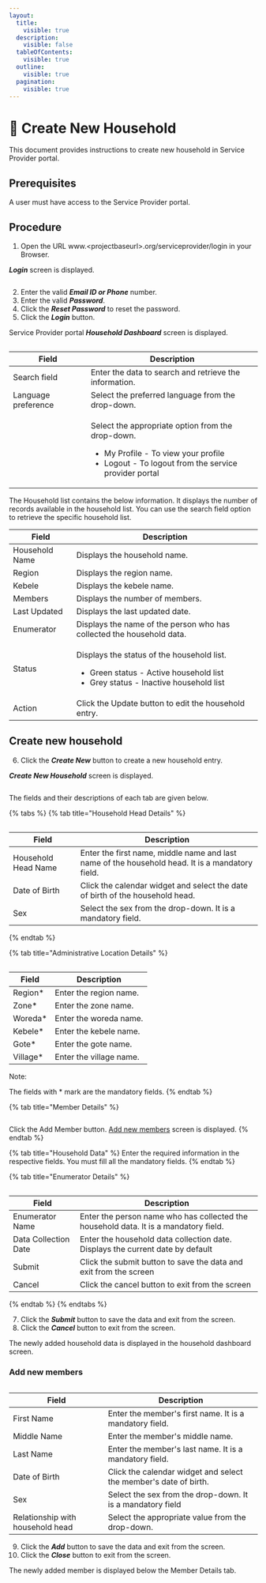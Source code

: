 ```yaml
---
layout:
  title:
    visible: true
  description:
    visible: false
  tableOfContents:
    visible: true
  outline:
    visible: true
  pagination:
    visible: true
---
```


# 📔 Create New Household

This document provides instructions to create new household in Service Provider portal.

## Prerequisites

A user must have access to the Service Provider portal.

## Procedure

1. Open the URL www.\<projectbaseurl>.org/serviceprovider/login in your Browser.

_**Login**_ screen is displayed.

<figure><img src="../.gitbook/assets/login-screen-spp.png" alt=""><figcaption></figcaption></figure>

2. Enter the valid _**Email ID or Phone**_ number.
3. Enter the valid _**Password**_.
4. Click the _**Reset Password**_ to reset the password.
5. Click the _**Login**_ button.

Service Provider portal _**Household Dashboard**_ screen is displayed.

<figure><img src="../.gitbook/assets/dashboard-spp.png" alt=""><figcaption></figcaption></figure>

| Field                                                                       | Description                                                                                                                                                                |
| --------------------------------------------------------------------------- | -------------------------------------------------------------------------------------------------------------------------------------------------------------------------- |
| Search field                                                                | Enter the data to search and retrieve the information.                                                                                                                     |
| Language preference                                                         | Select the preferred language from the drop-down.                                                                                                                          |
| <img src="../.gitbook/assets/profile-icon.png" alt="" data-size="original"> | <p>Select the appropriate option from the drop-down.  </p><ul><li>My Profile - To view your profile</li><li>Logout - To logout from the service provider portal </li></ul> |

The Household list contains the below information. It displays the number of records available in the household list. You can use the search field option to retrieve the specific household list.

| Field          | Description                                                                                                                                            |
| -------------- | ------------------------------------------------------------------------------------------------------------------------------------------------------ |
| Household Name | Displays the household name.                                                                                                                           |
| Region         | Displays the region name.                                                                                                                              |
| Kebele         | Displays the kebele name.                                                                                                                              |
| Members        | Displays the number of members.                                                                                                                        |
| Last Updated   | Displays the last updated date.                                                                                                                        |
| Enumerator     | Displays the name of the person who has collected the household data.                                                                                  |
| Status         | <p>Displays the status of the household list. </p><ul><li>Green status - Active household list</li><li>Grey status - Inactive household list</li></ul> |
| Action         | Click the Update button to edit the household entry.                                                                                                   |

## Create new household

6. Click the _**Create New**_ button to create a new household entry.

_**Create New Household**_ screen is displayed.

<figure><img src="../.gitbook/assets/create-new-household-spp.png" alt=""><figcaption></figcaption></figure>

The fields and their descriptions of each tab are given below.

{% tabs %}
{% tab title="Household Head Details" %}
<figure><img src="../.gitbook/assets/householdheaddetails-spp.png" alt=""><figcaption></figcaption></figure>

| Field               | Description                                                                                     |
| ------------------- | ----------------------------------------------------------------------------------------------- |
| Household Head Name | Enter the first name, middle name and last name of the household head. It is a mandatory field. |
| Date of Birth       | Click the calendar widget and select the date of birth of the household head.                   |
| Sex                 | Select the sex from the drop-down. It is a mandatory field.                                     |
{% endtab %}

{% tab title="Administrative Location Details" %}
<figure><img src="../.gitbook/assets/administrative-location-details-spp.png" alt=""><figcaption></figcaption></figure>

| Field     | Description             |
| --------- | ----------------------- |
| Region\*  | Enter the region name.  |
| Zone\*    | Enter the zone name.    |
| Woreda\*  | Enter the woreda name.  |
| Kebele\*  | Enter the kebele name.  |
| Gote\*    | Enter the gote name.    |
| Village\* | Enter the village name. |

Note:

The fields with \* mark are the mandatory fields.
{% endtab %}

{% tab title="Member Details" %}
<figure><img src="../.gitbook/assets/members-details-spp.png" alt=""><figcaption></figcaption></figure>

Click the Add Member button. [Add new members](create-new-household.md#add-new-members) screen is displayed.
{% endtab %}

{% tab title="Household Data" %}
Enter the required information in the respective fields. You must fill all the mandatory fields.
{% endtab %}

{% tab title="Enumerator Details" %}
<figure><img src="../.gitbook/assets/enumerator-details-spp.png" alt=""><figcaption></figcaption></figure>

| Field                | Description                                                                          |
| -------------------- | ------------------------------------------------------------------------------------ |
| Enumerator Name      | Enter the person name who has collected the household data. It is a mandatory field. |
| Data Collection Date | Enter the household data collection date. Displays the current date by default       |
| Submit               | Click the submit button to save the data and exit from the screen                    |
| Cancel               | Click the cancel button to exit from the screen                                      |
{% endtab %}
{% endtabs %}

7. Click the _**Submit**_ button to save the data and exit from the screen.
8. Click the _**Cancel**_ button to exit from the screen.

The newly added household data is displayed in the household dashboard screen.

### Add new members

<figure><img src="../.gitbook/assets/add-new-members-spp.png" alt=""><figcaption></figcaption></figure>

| Field                            | Description                                                       |
| -------------------------------- | ----------------------------------------------------------------- |
| First Name                       | Enter the member's first name. It is a mandatory field.           |
| Middle Name                      | Enter the member's middle name.                                   |
| Last Name                        | Enter the member's last name. It is a mandatory field.            |
| Date of Birth                    | Click the calendar widget and select the member's date of birth.  |
| Sex                              | Select the sex from the drop-down. It is a mandatory field        |
| Relationship with household head | Select the appropriate value from the drop-down.                  |

9. Click the _**Add**_ button to save the data and exit from the screen.
10. Click the _**Close**_ button to exit from the screen.

The newly added member is displayed below the Member Details tab.
